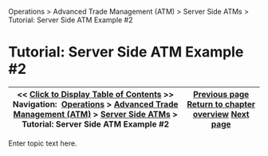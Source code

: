 ﻿


Operations \> Advanced Trade Management (ATM) \> Server Side ATMs \> Tutorial: Server Side ATM Example \#2






















# Tutorial: Server Side ATM Example \#2







| \<\< [Click to Display Table of Contents](tutorial-server-side-atm-exam2.md) \>\> **Navigation:**     [Operations](operations-1.md) \> [Advanced Trade Management (ATM)](advanced_trade_management_atm-1.md) \> [Server Side ATMs](server-side-atm-strategy-1.md) \> Tutorial: Server Side ATM Example \#2 | [Previous page](tutorial-server-side-atm-examp.md) [Return to chapter overview](server-side-atm-strategy-1.md) [Next page](auto_close_position-1.md) |
| --- | --- |











Enter topic text here.








